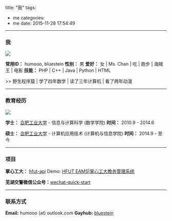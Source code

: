 title: "我"
tags:
  - me
categories:
  - me
date: 2015-11-28 17:54:49
---

### 我 ###

![][1]

**常用ID：** humooo, bluestein
**性别：** 男
**爱好：** 女 | Ms. Chan | 吃 | 跑步 | 海贼王 | 电影
**技能：** PHP | C++ | Java | Python | HTML

&gt;&gt; 野生程序猿 | 学了四年数学 |  读了三年计算机 | 看了两年动漫

---

### 教育经历 ###

![][2]

**学士：** [合肥工业大学][3] - 信息与计算科学 (数学学院)
**时间：** 2010.9 - 2014.6

**硕士：** [合肥工业大学][3] - 计算机应用技术 (计算机与信息学院)
**时间：** 2014.9 - 至今

---

### 项目 ###

**掌心工大：** [hfut-api][hfut-api]
Demo: [HFUT EAMS|掌心工大教务管理系统][hfut-eams]

**芜湖交警微信公众号：**[wechat-quick-start][wechat]

---

### 联系方式 ###

**Email:** humooo (at) outlook.com
**Gayhub:** [bluestein][4]

[1]: /images/Marsh.jpg
[2]: /images/hfut.png
[3]: http://www.hfut.edu.cn/ch/
[4]: https://github.com/bluestein
[hfut-api]: https://github.com/bluestein/hfut-api
[wechat]: https://github.com/bluestein/wechat-quick-start
[hfut-eams]: http://121.251.19.148/hfuteams/login.php